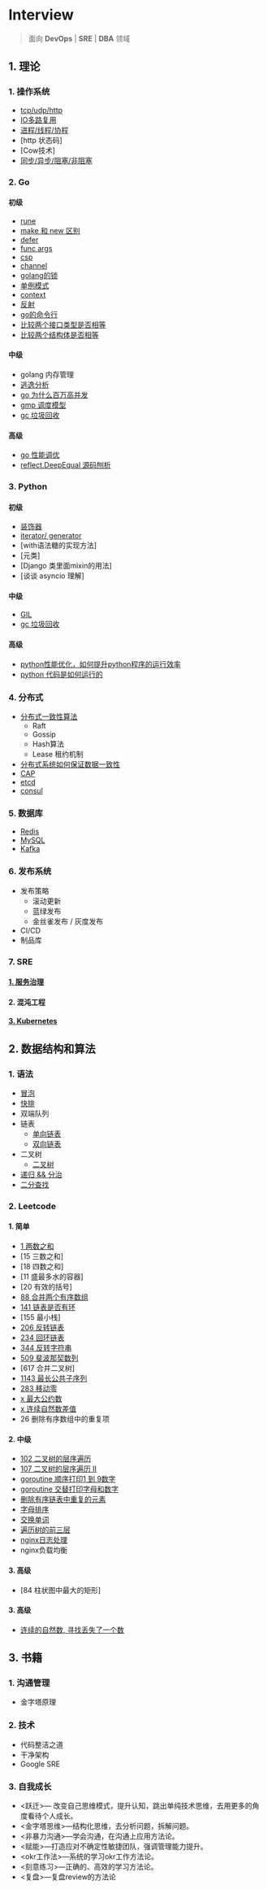 # Interview

> 面向 **DevOps** | **SRE** | **DBA** 领域



## 1. 理论

### 1. 操作系统
- [tcp/udp/http](./md/tcp_udp_http.md)
- [IO多路复用](./md/io.md)
- [进程/线程/协程](./md/process_thread_coroutine.md)
- [http 状态码]
- [Cow技术]
- [同步/异步/阻塞/非阻塞](./md/sync_rsync_other.md)

### 2. Go

#### 初级

- [rune](./md/rune.md)
- [make 和 new 区别](./md/make_new.md)
- [defer](./md/defer.md)
- [func args](./md/func_value_point.md)
- [csp](./md/csp.md)
- [channel](./md/channel.md)
- [golang的锁](./md/go_lock.md)
- [单例模式](./md/singleton.md)
- [context](./md/context.md)
- [反射](./md/reflect.md)
- [go的命令行](./md/go_command.md)
- [比较两个接口类型是否相等](./md/interface_equal.md)
- [比较两个结构体是否相等](./md/struct_equal.md)

#### 中级

- golang 内存管理
- [逃逸分析](./md/escape.md)
- [go 为什么百万高并发](./md/goroutine.md)
- [gmp 调度模型](./md/gmp.md)
- [gc 垃圾回收](./md/go_gc.md)

#### 高级

- [go 性能调优](./md/go_debug.md)
- [reflect.DeepEqual 源码刨析](./md/source_code/reflect_deepequal.md)


### 3. Python

#### 初级

- [装饰器](./md/decorator.md)
- [iterator/ generator](./md/iter_gen.md)
- [with语法糖的实现方法]
- [元类]
- [Django 类里面mixin的用法]
- [谈谈 asyncio 理解]

#### 中级

- [GIL](./md/gil.md)
- [gc 垃圾回收](./md/python_gc.md)

#### 高级

- [python性能优化，如何提升python程序的运行效率](./md/python_performance.md)
- [python 代码是如何运行的](https://zhuanlan.zhihu.com/p/38855233)

### 4. 分布式
- [分布式一致性算法](./md/consistency_algorithm.md)
  - Raft
  - Gossip
  - Hash算法
  - Lease 租约机制
- [分布式系统如何保证数据一致性](./md/distributed.md)
- [CAP](./md/cap.md)  
- [etcd](./md/etcd.md)
- [consul](./md/consul.md)

### 5. 数据库
- [Redis](./md/redis.md)
- [MySQL](./md/mysql.md)
- [Kafka](./md/kafka.md)

### 6. 发布系统

- 发布策略
  - 滚动更新
  - 蓝绿发布
  - 金丝雀发布 / 灰度发布
- CI/CD
- 制品库





### 7. SRE

#### [1. 服务治理](./md/service_governance.md.md)

#### 2. 混沌工程

#### [3. Kubernetes](./md/kubernetes.md)



## 2. 数据结构和算法

### 1. 语法

- [冒泡](./data_structure/sort/bubble/main.go)
- [快排](./data_structure/sort/quick/main.go)
- 双端队列
- 链表
  - [单向链表](./data_structure/link_list/main.go)
  - [双向链表](./data_structure/double_link_list/main.go)
- 二叉树
  - [二叉树](./data_structure/binary_tree/main.go)
- [递归 && 分治](./data_structure/recursion/main.go)
- [二分查找](./data_structure/binary_search/main.go)


### 2. Leetcode

#### 1. 简单
- [1  两数之和](algorithm/two_sum/main.go)  
- [15 三数之和]
- [18 四数之和]  
- [11 盛最多水的容器]
- [20 有效的括号]
- [88 合并两个有序数组](algorithm/merge_array/main.go)
- [141 链表是否有环](algorithm/is_has_ring/main.go)
- [155 最小栈]
- [206 反转链表](algorithm/reverse_link/main.go)
- [234 回环链表](algorithm/is_palindrome/main.go)   
- [344 反转字符串](algorithm/reverse_string/main.go)  
- [509 斐波那契数列](algorithm/fibonacci/main.go)
- [617 合并二叉树] 
- [1143 最长公共子序列](algorithm/longest_common_subsequence/main.go)
- [283 移动零](algorithm/mv_zeroes/main.go)  
- [x 最大公约数](algorithm/gcd/main.go)
- [x 连续自然数差值](algorithm/different_one/main.go)  
- 26 删除有序数组中的重复项
#### 2. 中级
- [102 二叉树的层序遍历](algorithm/binary_tree_level_order_traversal/main.go)
- [107 二叉树的层序遍历 II](algorithm/binary_tree_level_order_traversal_2/main.go)  
- [goroutine 顺序打印1 到 9数字](algorithm/goroutine_order_print/main.go)
- [goroutine 交替打印字母和数字](algorithm/goroutine_alternate_print/main.go)
- [删除有序链表中重复的元素](algorithm/delete_link_duplicates/main.go)
- [字母排序](algorithm/sort_word/main.go)
- [交换单词](algorithm/swith_word/main.go)
- [遍历树的前三层](algorithm/for_level_tree/main.go)
- [nginx日志处理](algorithm/nginx/main.go)
- nginx负载均衡

#### 3. 高级

- [84 柱状图中最大的矩形]


#### 3. 高级
- [连续的自然数, 寻找丢失了一个数](./algorithm/find_num/main.go)



## 3. 书籍

### 1. 沟通管理

- 金字塔原理

### 2. 技术

- 代码整洁之道
- 干净架构
- Google SRE

### 3. 自我成长
- <跃迁>— 改变自己思维模式，提升认知，跳出单纯技术思维，去用更多的角度看待个人成长。
- <金字塔思维>—结构化思维，去分析问题，拆解问题。
- <非暴力沟通>—学会沟通，在沟通上应用方法论。
- <赋能>—打造应对不确定性敏捷团队，强调管理能力提升。
- <okr工作法>—系统的学习okr工作方法论。
- <刻意练习>—正确的、高效的学习方法论。
- <复盘>—复盘review的方法论
